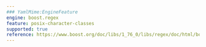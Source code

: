 ```yaml
---
### YamlMime:EngineFeature
engine: boost.regex
feature: posix-character-classes
supported: true
reference: https://www.boost.org/doc/libs/1_76_0/libs/regex/doc/html/boost_regex/syntax/perl_syntax.html#boost_regex.syntax.perl_syntax.character_classes
---
```

